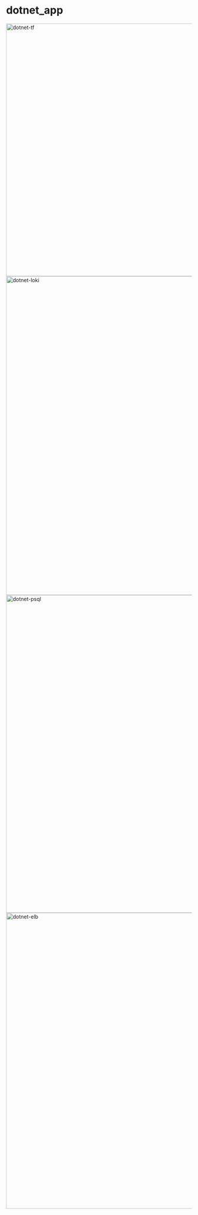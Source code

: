 # dotnet_app

<img width="685" alt="dotnet-tf" src="https://github.com/ignatstrelets/dotnet_app/assets/120760559/f741c486-7409-4be8-b407-7338fa4143ac">
<img width="864" alt="dotnet-loki" src="https://github.com/ignatstrelets/dotnet_app/assets/120760559/756ec699-1b55-4c4c-af4c-420c5d277fb2">
<img width="861" alt="dotnet-psql" src="https://github.com/ignatstrelets/dotnet_app/assets/120760559/7d7eb17e-d346-4d14-b4b7-34ea3981a743">
<img width="802" alt="dotnet-elb" src="https://github.com/ignatstrelets/dotnet_app/assets/120760559/4c486728-23ea-420d-92cf-4aeefd888419">



